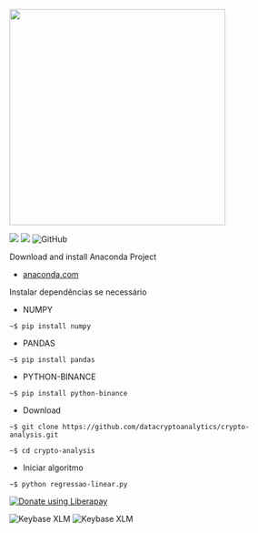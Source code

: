 <a href="https://datacryptoanalytics.github.io/"><img src="https://datacryptoanalytics.github.io/images/logo-datacrypto-analytics.png"  width="380"/></a>


 <a><img src="https://img.shields.io/badge/python-> 3.2-blue.svg"></a>     <img src="http://img.shields.io/liberapay/receives/datacryptoanalytics.svg?logo=liberapay">  <img alt="GitHub" src="https://img.shields.io/github/license/datacryptoanalytics/crypto-analysis">
 

Download and install Anaconda Project

- [anaconda.com](https://www.anaconda.com/products/individual#Downloads)

Instalar dependências se necessário 

- NUMPY

`~$ pip install numpy`

- PANDAS

`~$ pip install pandas`

- PYTHON-BINANCE

`~$ pip install python-binance`

- Download

`~$ git clone https://github.com/datacryptoanalytics/crypto-analysis.git`


`~$ cd crypto-analysis`

- Iniciar algoritmo

`~$ python regressao-linear.py`


<a href="https://liberapay.com/datacryptoanalytics/donate">  <img alt="Donate using Liberapay" src="https://liberapay.com/assets/widgets/donate.svg"></a></noscript>

<img alt="Keybase XLM" src="https://img.shields.io/keybase/btc/fsoarez">
<img alt="Keybase XLM" src="https://img.shields.io/keybase/xlm/fsoarez">

